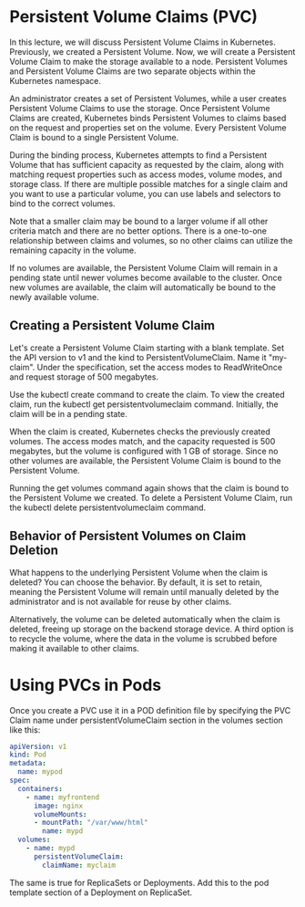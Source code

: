 # Persistent Volume Claims (PVC)

In this lecture, we will discuss Persistent Volume Claims in Kubernetes. Previously, we created a Persistent Volume. Now, we will create a Persistent Volume Claim to make the storage available to a node. Persistent Volumes and Persistent Volume Claims are two separate objects within the Kubernetes namespace.


An administrator creates a set of Persistent Volumes, while a user creates Persistent Volume Claims to use the storage. Once Persistent Volume Claims are created, Kubernetes binds Persistent Volumes to claims based on the request and properties set on the volume. Every Persistent Volume Claim is bound to a single Persistent Volume.


During the binding process, Kubernetes attempts to find a Persistent Volume that has sufficient capacity as requested by the claim, along with matching request properties such as access modes, volume modes, and storage class. If there are multiple possible matches for a single claim and you want to use a particular volume, you can use labels and selectors to bind to the correct volumes.

Note that a smaller claim may be bound to a larger volume if all other criteria match and there are no better options. There is a one-to-one relationship between claims and volumes, so no other claims can utilize the remaining capacity in the volume.


If no volumes are available, the Persistent Volume Claim will remain in a pending state until newer volumes become available to the cluster. Once new volumes are available, the claim will automatically be bound to the newly available volume.

## Creating a Persistent Volume Claim
Let's create a Persistent Volume Claim starting with a blank template. Set the API version to v1 and the kind to PersistentVolumeClaim. Name it "my-claim". Under the specification, set the access modes to ReadWriteOnce and request storage of 500 megabytes.

Use the kubectl create command to create the claim. To view the created claim, run the kubectl get persistentvolumeclaim command. Initially, the claim will be in a pending state.

When the claim is created, Kubernetes checks the previously created volumes. The access modes match, and the capacity requested is 500 megabytes, but the volume is configured with 1 GB of storage. Since no other volumes are available, the Persistent Volume Claim is bound to the Persistent Volume.

Running the get volumes command again shows that the claim is bound to the Persistent Volume we created. To delete a Persistent Volume Claim, run the kubectl delete persistentvolumeclaim command.

## Behavior of Persistent Volumes on Claim Deletion
What happens to the underlying Persistent Volume when the claim is deleted? You can choose the behavior. By default, it is set to retain, meaning the Persistent Volume will remain until manually deleted by the administrator and is not available for reuse by other claims.

Alternatively, the volume can be deleted automatically when the claim is deleted, freeing up storage on the backend storage device. A third option is to recycle the volume, where the data in the volume is scrubbed before making it available to other claims.


# Using PVCs in Pods
Once you create a PVC use it in a POD definition file by specifying the PVC Claim name under persistentVolumeClaim section in the volumes section like this:

```yaml
apiVersion: v1
kind: Pod
metadata:
  name: mypod
spec:
  containers:
    - name: myfrontend
      image: nginx
      volumeMounts:
      - mountPath: "/var/www/html"
        name: mypd
  volumes:
    - name: mypd
      persistentVolumeClaim:
        claimName: myclaim
```

The same is true for ReplicaSets or Deployments. Add this to the pod template section of a Deployment on ReplicaSet.


